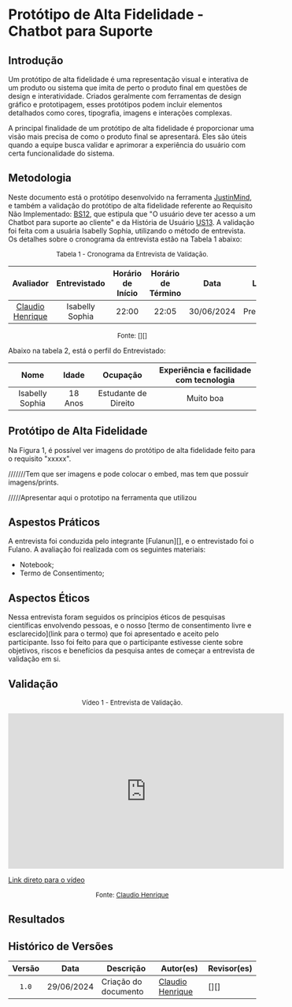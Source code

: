 # Protótipo de Alta Fidelidade - Chatbot para Suporte

## Introdução

Um protótipo de alta fidelidade é uma representação visual e interativa de um produto ou sistema que imita de perto o produto final em questões de design e interatividade. Criados geralmente com ferramentas de design gráfico e prototipagem, esses protótipos podem incluir elementos detalhados como cores, tipografia, imagens e interações complexas.

A principal finalidade de um protótipo de alta fidelidade é proporcionar uma visão mais precisa de como o produto final se apresentará. Eles são úteis quando a equipe busca validar e aprimorar a experiência do usuário com certa funcionalidade do sistema.

## Metodologia

Neste documento está o protótipo desenvolvido na ferramenta [JustinMind](https://www.justinmind.com), e também a validação do protótipo de alta fidelidade referente ao Requisito Não Implementado: [BS12](https://requisitos-de-software.github.io/2024.1-Correios/elicitacao/tecnicas/brainstorming/#antes-da-refatoração), que estipula que "O usuário deve ter acesso a um Chatbot para suporte ao cliente" e da História de Usuário [US13](https://requisitos-de-software.github.io/2024.1-Correios/modelagem/agil/historias_de_usuario/). A validação foi feita com a usuária Isabelly Sophia, utilizando o método de entrevista. Os detalhes sobre o cronograma da entrevista estão na Tabela 1 abaixo:

<font size="2"><p style="text-align: center">Tabela 1 - Cronograma da Entrevista de Validação.</p></font>

<center>

|Avaliador|Entrevistado| Horário de Início| Horário de Término| Data| Local|
|:---:|:----:|:----:|:----:|:----:|:-----:|
|[Claudio Henrique][ClaudioGH]| Isabelly Sophia| 22:00|22:05| 30/06/2024| Presencial|

</center>

<font size="2"><p style="text-align: center">Fonte: [][]</p></font>

Abaixo na tabela 2, está o perfil do Entrevistado:

|Nome| Idade| Ocupação| Experiência e facilidade com tecnologia|
|:---:|:----:|:----:|:----:|
| Isabelly Sophia| 18 Anos| Estudante de Direito| Muito boa|

## Protótipo de Alta Fidelidade

Na Figura 1, é possível ver imagens do protótipo de alta fidelidade feito para o requisito "xxxxx".

///////Tem que ser imagens e pode colocar o embed, mas tem que possuir imagens/prints.

/////Apresentar aqui o prototipo na ferramenta que utilizou



## Aspestos Práticos

A entrevista foi conduzida pelo integrante [Fulanun][], e o entrevistado foi o Fulano. A avaliação foi realizada com os seguintes materiais:

- Notebook;
- Termo de Consentimento;


## Aspectos Éticos

Nessa entrevista foram seguidos os príncipios éticos de pesquisas científicas envolvendo pessoas, e o nosso [termo de consentimento livre e esclarecido](link para o termo) que foi apresentado e aceito pelo participante. Isso foi feito para que o participante estivesse ciente sobre objetivos, riscos e benefícios da pesquisa antes de começar a entrevista de validação em si.


## Validação

<font size="2"><p style="text-align: center">Vídeo 1 - Entrevista de Validação.</p></font>

<center>

<iframe width="560" height="315" src="https://www.youtube.com/embed/UrTsdAYQC1s?si=ZSRafUOKzXok8v0T" title="YouTube video player" frameborder="0" allow="accelerometer; autoplay; clipboard-write; encrypted-media; gyroscope; picture-in-picture; web-share" referrerpolicy="strict-origin-when-cross-origin" allowfullscreen></iframe>

</center>

[Link direto para o vídeo](https://www.youtube.com/watch?v=UrTsdAYQC1s)

<font size="2"><p style="text-align: center">Fonte: [Claudio Henrique][ClaudioGH]</p></font>


## Resultados


## Histórico de Versões

| Versão | Data | Descrição | Autor(es) | Revisor(es) |
| :----: | :--: | --------- | ----------- | ------ |
| `1.0`  | 29/06/2024 | Criação do documento | [Claudio Henrique][ClaudioGH] | [][] |

[ClaudioGH]: https://github.com/claudiohsc
[DaniloGH]: https://github.com/Danilo-Carvalho-Antunes
[EliasGH]: https://github.com/EliasOliver21
[GabrielBGH]: https://github.com/Bertolazi
[GabrielFGH]: https://github.com/MMcLovin
[PabloGH]: https://github.com/pabloheika
[RicardoGH]: https://www.github.com/avmricardo
